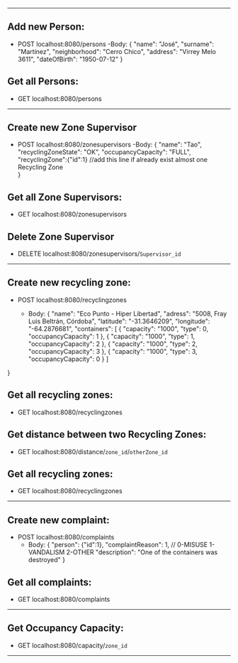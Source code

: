 ***
## Add new Person:
- POST localhost:8080/persons
  -Body:
  {
  "name": "José",
  "surname": "Martínez",
  "neighborhood": "Cerro Chico",
  "address": "Virrey Melo 3611",
  "dateOfBirth": "1950-07-12"
  }

## Get all Persons:
- GET localhost:8080/persons

***

## Create new Zone Supervisor
- POST localhost:8080/zonesupervisors
  -Body:
  {
  "name": "Tao",
  "recyclingZoneState": "OK",
  "occupancyCapacity": "FULL",
  "recyclingZone":{"id":1}          //add this line if already exist almost one Recycling Zone  
  }

## Get all Zone Supervisors:
- GET localhost:8080/zonesupervisors

## Delete Zone Supervisor
- DELETE localhost:8080/zonesupervisors/```Supervisor_id```

***

## Create new recycling zone:
- POST localhost:8080/recyclingzones

  - Body:
    {
    "name": "Eco Punto - Hiper Libertad",
    "adress": "5008, Fray Luis Beltrán, Córdoba",
    "latitude": "-31.3646209",
    "longitude": "-64.2876681",
    "containers": [
    {
    "capacity": "1000",
    "type": 0,
    "occupancyCapacity": 1
    },
    {
    "capacity": "1000",
    "type": 1,
    "occupancyCapacity": 2
    },
    {
    "capacity": "1000",
    "type": 2,
    "occupancyCapacity": 3
    },
    {
    "capacity": "1000",
    "type": 3,
    "occupancyCapacity": 0
    }
    ]

}

## Get all recycling zones:
- GET localhost:8080/recyclingzones

## Get distance between two Recycling Zones:
- GET localhost:8080/distance/```zone_id```/```otherZone_id```

## Get all recycling zones:
- GET localhost:8080/recyclingzones

***

## Create new complaint:
- POST localhost:8080/complaints
  - Body:
    {
    "person": {"id":1},
    "complaintReason": 1, // 0-MISUSE 1-VANDALISM 2-OTHER
    "description": "One of the containers was destroyed"
    }

## Get all complaints:
- GET localhost:8080/complaints

***

## Get Occupancy Capacity:
- GET localhost:8080/capacity/```zone_id```

***
